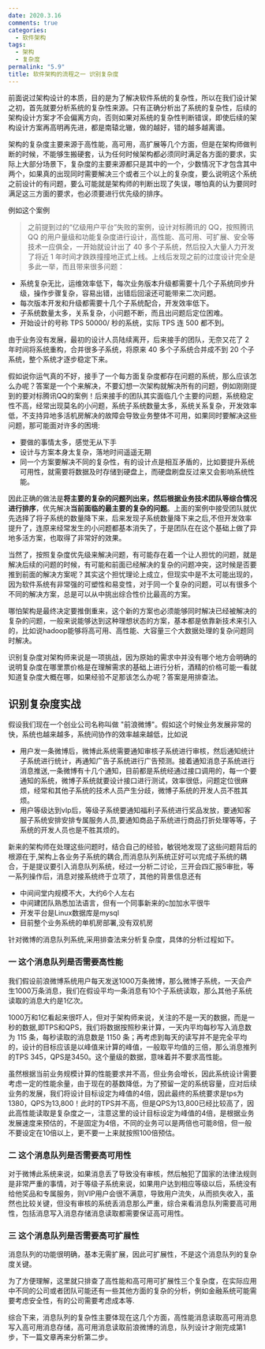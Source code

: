 ```yaml
---
date: 2020.3.16
comments: true
categories:
  - 软件架构
tags:
  - 架构
  - 复杂度
permalink: "5.9"
title: 软件架构的流程之一 识别复杂度
---
```

前面说过架构设计的本质，目的是为了解决软件系统的复杂性，所以在我们设计架之初，首先就要分析系统的复杂性来源。只有正确分析出了系统的复杂性，后续的架构设计方案才不会偏离方向，否则如果对系统的复杂性判断错误，即使后续的架构设计方案再高明再先进，都是南辕北辙，做的越好，错的越多越离谱。

架构的复杂度主要来源于高性能，高可用，高扩展等几个方面，但是在架构师做判断的时候，不能够生搬硬套，认为任何时候架构都必须同时满足各方面的要求，实际上大部分场景下，复杂度的主要来源都只是其中的一个，少数情况下才包含其中两个，如果真的出现同时需要解决三个或者三个以上的复杂度，要么说明这个系统之前设计的有问题，要么可能就是架构师的判断出现了失误，哪怕真的认为要同时满足这三方面的要求，也必须要进行优先级的排序。

例如这个案例

>之前提到过的“亿级用户平台”失败的案例，设计对标腾讯的 QQ，按照腾讯 QQ 的用户量级和功能复杂度进行设计，高性能、高可用、可扩展、安全等技术一应俱全，一开始就设计出了 40 多个子系统，然后投入大量人力开发了将近 1 年时间才跌跌撞撞地正式上线。上线后发现之前的过度设计完全是多此一举，而且带来很多问题：

* 系统复杂无比，运维效率低下，每次业务版本升级都需要十几个子系统同步升级，操作步骤复杂，容易出错，出错后回滚还可能带来二次问题。
* 每次版本开发和升级都需要十几个子系统配合，开发效率低下。
* 子系统数量太多，关系复杂，小问题不断，而且出问题后定位困难。
* 开始设计的号称 TPS 50000/ 秒的系统，实际 TPS 连 500 都不到。

由于业务没有发展，最初的设计人员陆续离开，后来接手的团队，无奈又花了 2 年时间将系统重构，合并很多子系统，将原来 40 多个子系统合并成不到 20 个子系统，整个系统才逐步稳定下来。

假如说你运气真的不好，接手了一个每方面复杂度都存在问题的系统，那么应该怎么办呢？答案是一个个来解决，不要幻想一次架构就解决所有的问题，例如刚刚提到的要对标腾讯QQ的案例！后来接手的团队其实面临几个主要的问题，系统稳定性不高，经常出现莫名的小问题，系统子系统数量太多，系统关系复杂，开发效率低，不支持异地多活机房解决的故障会导致业务整体不可用，如果同时要解决这些问题，那可能面对许多的困境:

* 要做的事情太多，感觉无从下手
* 设计与方案本身太复杂，落地时间遥遥无期
* 同一个方案要解决不同的复杂性，有的设计点是相互矛盾的，比如要提升系统可用性，就需要将数据及时存储到硬盘上，而硬盘刷盘反过来又会影响系统性能。

因此正确的做法是**将主要的复杂的问题列出来，然后根据业务技术团队等综合情况进行排序**，优先解决**当前面临的最主要的复杂的问题**。上面的案例中接受团队就优先选择了将子系统的数量降下来，后来发现子系统数量降下来之后,不但开发效率提升了，连原来经常发生的小问题都基本消失了，于是团队在在这个基础上做了异地多活方案，也取得了非常好的效果。

当然了，按照复杂度优先级来解决问题，有可能存在着一个让人担忧的问题，就是解决后续的问题的时候，有可能和前面已经解决的复杂的问题冲突，这时候是否要推到前面的解决方案呢？其实这个担忧理论上成立，但现实中是不太可能出现的，因为软件系统有非常强的可塑性和易变性，对于同一个复杂的问题，可以有很多个不同的解决方案，总是可以从中挑出综合性价比最高的方案。

哪怕架构是最终决定要推倒重来，这个新的方案也必须能够同时解决已经被解决的复杂的问题，一般来说能够达到这种理想状态的方案，基本都是依靠新技术来引入的，比如说hadoop能够将高可用、高性能、大容量三个大数据处理的复杂问题同时解决。

识别复杂度对架构师来说是一项挑战，因为原始的需求中并没有哪个地方会明确的说明复杂度在哪里票价格是在理解需求的基础上进行分析，酒精的价格可能一看就知道复杂度大概在哪，如果经验不足那该怎么办呢？答案是用排查法。

## 识别复杂度实战

假设我们现在一个创业公司名称叫做 "前浪微博"。假如这个时候业务发展非常的快，系统也越来越多，系统间协作的效率越来越低，比如说

* 用户发一条微博后，微博此系统需要通知审核子系统进行审核，然后通知统计子系统进行统计，再通知广告子系统进行广告预测。接着通知消息子系统进行消息推送,一条微博有十几个通知，目前都是系统经通过接口调用的，每一个要通知的系统，微博子系统就要设计接口进行测试，效率很低，问题定位很麻烦，经常和其他子系统的技术人员产生分歧，微博子系统的开发人员不胜其烦。
* 用户等级达到vIp后，等级子系统要通知福利子系统进行奖品发放，要通知客服子系统安排安排专属服务人员,要通知商品子系统进行商品打折处理等等，子系统的开发人员也是不胜其烦的。

新来的架构师在处理这些问题时，结合自己的经验，敏锐地发现了这些问题背后的根源在于,架构上各业务子系统的耦合,而消息队列系统正好可以完成子系统的耦合，于是提议要引入消息队列系统，经过一分析二讨论，三开会四汇报5审批，等一系列操作后，消息对接系统终于立项了，其他的背景信息还有

* 中间间堂内规模不大，大约6个人左右
* 中间建团队熟悉加法语言，但有一个同事新来的c加加水平很牛
* 开发平台是Linux数据库是mysql
* 目前整个业务系统的单机房部署,没有双机房

针对微博的消息队列系统,采用排查法来分析复杂度，具体的分析过程如下。

### 一 这个消息队列是否需要高性能

我们假设前浪微博系统用户每天发送1000万条微博，那么微博子系统，一天会产生1000万条消息，我们在假设平均一条消息有10个子系统读取，那么其他子系统读取的消息大约是1亿次。

1000万和1亿看起来很吓人，但对于架构师来说，关注的不是一天的数据，而是一秒的数据,即TPS和QPS，我们将数据按照秒来计算，一天内平均每秒写入消息数为 115 条，每秒读取的消息数是 1150 条；再考虑到每天的读写并不是完全平均的，设计的目标应该是以峰值来计算的峰值，一般取平均值的三倍，那么消息推列的TPS 345，QPS是3450。这个量级的数据，意味着并不要求高性能。

虽然根据当前业务规模计算的性能要求并不高，但业务会增长，因此系统设计需要考虑一定的性能余量，由于现在的基数降低，为了预留一定的系统容量，应对后续业务的发展，我们将设计目标设定为峰值的4倍，因此最终的系统要求是tps为1380，QPS为13,800！此时的TPS并不高，但是QPS为13,800已经比较高了，因此高性能读取是复杂度之一，注意这里的设计目标设定为峰值的4倍，是根据业务发展速度来预估的，不是固定为4倍，不同的业务可以是两倍也可能8倍，但一般不要设定在10倍以上，更不要一上来就按照100倍预估。

### 二 这个消息队列是否需要高可用性

对于微博此系统来说，如果消息丢了导致没有审核，然后触犯了国家的法律法规则是非常严重的事情，对于等级子系统来说，如果用户达到相应等级以后，系统没有给他奖品和专属服务，则VIP用户会很不满意，导致用户流失，从而损失收入，虽然也比较关键，但没有审核的系统丢消息那么严重，综合来看消息队列需要高可用性，包括消息写入消息存储消息读取都需要保证高可用性。

### 三 这个消息队列是否需要高可扩展性

消息队列的功能很明确，基本无需扩展，因此可扩展性，不是这个消息队列的复杂度关键。

为了方便理解，这里就只排查了高性能和高可用可扩展性三个复杂度，在实际应用中不同的公司或者团队可能还有一些其他方面的复杂的分析，例如金融系统可能需要考虑安全性，有的公司需要考虑成本等.

综合下来，消息队列的复杂性主要体现在这几个方面，高性能消息读取高可用消息写入高可用消息存储，高可用消息读取前浪微博的消息，队列设计才刚完成第1步，下一篇文章再来分析第二步。
